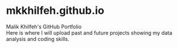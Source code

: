 # mkkhilfeh.github.io
Malik Khilfeh's GitHub Portfolio \
Here is where I will upload past and future projects showing my data analysis and coding skills.
